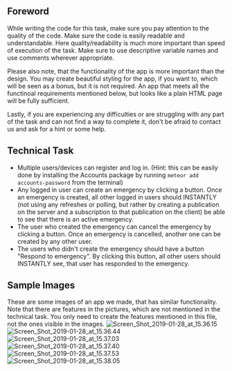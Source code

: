 ## Foreword
While writing the code for this task, make sure you pay attention to the quality of the code. Make sure the code is easily readable and understandable. Here quality/readability is much more important than speed of execution of the task. Make sure to use descriptive variable names and use comments wherever appropriate.

Please also note, that the functionality of the app is more important than the design. You may create beautiful styling for the app, if you want to, which will be seen as a bonus, but it is not required. An app that meets all the functinoal requirements mentioned below, but looks like a plain HTML page will be fully sufficient.

Lastly, if you are experiencing any difficulties or are struggling with any part of the task and can not find a way to complete it, don't be afraid to contact us and ask for a hint or some help.


## Technical Task

* Multiple users/devices can register and log in. 
(Hint: this can be easily done by installing the Accounts package by running ```meteor add accounts-password``` from the terminal)
* Any logged in user can create an emergency by clicking a button. Once an emergency is created, all other logged in users should INSTANTLY (not using any refreshes or polling, but rather by creating a publication on the server and a subscription to that publication on the client) be able to see that there is an active emergency.
* The user who created the emergency can cancel the emergency by clicking a button. Once an emergency is cancelled, another one can be created by any other user.
* The users who didn't create the emergency should have a button "Respond to emergency". By clicking this button, all other users should INSTANTLY see, that user has responded to the emergency.

## Sample Images
These are some images of an app we made, that has similar functionality. Note that there are features in the pictures, which are not mentioned in the technical task. You only need to create the features mentioned in this file, not the ones visible in the images.
![Screen_Shot_2019-01-28_at_15.36.15](/uploads/6bcac2a6be3dc7036ad404fec07819a5/Screen_Shot_2019-01-28_at_15.36.15.png)
![Screen_Shot_2019-01-28_at_15.36.44](/uploads/c23ff57068831235ddd14bc313eb068d/Screen_Shot_2019-01-28_at_15.36.44.png)
![Screen_Shot_2019-01-28_at_15.37.03](/uploads/04a020b5eaef90a2dc654f705270f104/Screen_Shot_2019-01-28_at_15.37.03.png)
![Screen_Shot_2019-01-28_at_15.37.40](/uploads/282e73fecd2f06275e8cced5f967ab55/Screen_Shot_2019-01-28_at_15.37.40.png)
![Screen_Shot_2019-01-28_at_15.37.53](/uploads/e2f9531cb902bccf75084e36171bb603/Screen_Shot_2019-01-28_at_15.37.53.png)
![Screen_Shot_2019-01-28_at_15.38.05](/uploads/870cedcc3159fd187488085326cd8692/Screen_Shot_2019-01-28_at_15.38.05.png)